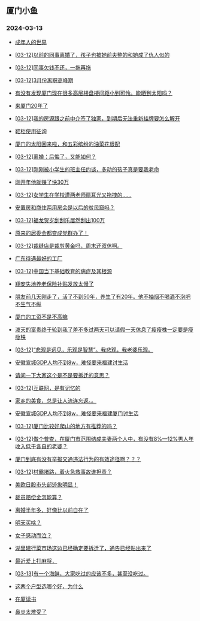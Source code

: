 ## 厦门小鱼 
### 2024-03-13

+ [成年人的世界](http://bbs.xmfish.com/read-htm-tid-18159257.html)

+ [[03-12]以前的同事离婚了，孩子也被她前夫整的和她成了仇人似的](http://bbs.xmfish.com/read-htm-tid-18159433.html)

+ [[03-12]同事欠钱不还，一拖再拖](http://bbs.xmfish.com/read-htm-tid-18159322.html)

+ [[03-12]3月份离职高峰期](http://bbs.xmfish.com/read-htm-tid-18159392.html)

+ [有没有发现厦门现在很多高层楼盘楼间距小到可怜。能晒到太阳吗？](http://bbs.xmfish.com/read-htm-tid-18159308.html)

+ [来厦门20年了](http://bbs.xmfish.com/read-htm-tid-18159225.html)

+ [[03-12]我的房源跟之前中介签了独家，到期后无法重新挂牌要怎么解开](http://bbs.xmfish.com/read-htm-tid-18159329.html)

+ [鞋柜使用征询](http://bbs.xmfish.com/read-htm-tid-18159261.html)

+ [厦门的太阳回来啦，和五彩缤纷的油菜花很配](http://bbs.xmfish.com/read-htm-tid-18159380.html)

+ [[03-12]离婚：后悔了，又能如何？](http://bbs.xmfish.com/read-htm-tid-18159552.html)

+ [[03-12]刚刚被小学生的班主任约谈，多动的孩子真是要我老命](http://bbs.xmfish.com/read-htm-tid-18159538.html)

+ [刚开年他就赚了快30万](http://bbs.xmfish.com/read-htm-tid-18159462.html)

+ [[03-12]女学生在学校遭两老师扇耳光又拖拽的……](http://bbs.xmfish.com/read-htm-tid-18159503.html)

+ [安置房和商住两用房会是以后的贫民窟吗？](http://bbs.xmfish.com/read-htm-tid-18159485.html)

+ [[03-12]福龙贺岁刮刮乐居然刮出100万](http://bbs.xmfish.com/read-htm-tid-18159509.html)

+ [原来的居委会都变成党群办了！](http://bbs.xmfish.com/read-htm-tid-18159390.html)

+ [[03-12]裁缝店是裁剪黄金吗，周末还双休啊。](http://bbs.xmfish.com/read-htm-tid-18159555.html)

+ [广东待遇最好的工厂](http://bbs.xmfish.com/read-htm-tid-18159593.html)

+ [[03-12]中国当下基础教育的病症及其根源](http://bbs.xmfish.com/read-htm-tid-18159430.html)

+ [翔安失地养老保险补贴发放太慢了](http://bbs.xmfish.com/read-htm-tid-18159582.html)

+ [朋友前几天刚走了，活了不到50年，养生了有20年。他不抽烟不喝酒不泡吧不生气不纵](http://bbs.xmfish.com/read-htm-tid-18159746.html)

+ [厦门的工资不是不高嘛](http://bbs.xmfish.com/read-htm-tid-18159715.html)

+ [泼天的富贵终于轮到我了差不多过两天可以请假一天休息了瘦瘦株一定要是瘦瘦株](http://bbs.xmfish.com/read-htm-tid-18159536.html)

+ [[03-12]“悲观是远见，乐观是智慧”。我悲观，我老婆乐观。](http://bbs.xmfish.com/read-htm-tid-18159521.html)

+ [安徽宣城GDP人均不到8w，难怪要来福建讨生活](http://bbs.xmfish.com/read-htm-tid-18159689.html)

+ [请问一下大家这个是不是要拆迁的意思？](http://bbs.xmfish.com/read-htm-tid-18159622.html)

+ [[03-12]互联网，是有记忆的](http://bbs.xmfish.com/read-htm-tid-18159546.html)

+ [家乡的美食，总是让人流连忘返。。](http://bbs.xmfish.com/read-htm-tid-18159748.html)

+ [安徽宣城GDP人均不到8w，难怪要来福建厦门讨生活](http://bbs.xmfish.com/read-htm-tid-18159689.html)

+ [[03-12]厦门比较好爬山的地方有推荐的吗？](http://bbs.xmfish.com/read-htm-tid-18159703.html)

+ [[03-12]做个普查，在厦门市范围结成夫妻两个人中，有没有8%—12%男人年收入低于各自的老婆？](http://bbs.xmfish.com/read-htm-tid-18159692.html)

+ [厦门到底有没有举报交通违法行为的有效途径啊？？？](http://bbs.xmfish.com/read-htm-tid-18159655.html)

+ [[03-12]村霸堵路，着火急救事故谁担责？](http://bbs.xmfish.com/read-htm-tid-18159672.html)

+ [美欧日股市头部迹象明显！](http://bbs.xmfish.com/read-htm-tid-18159618.html)

+ [裁员赔偿金怎能算？](http://bbs.xmfish.com/read-htm-tid-18159656.html)

+ [离婚半年多，好像比以前自在了](http://bbs.xmfish.com/read-htm-tid-18159850.html)

+ [明天买啥？](http://bbs.xmfish.com/read-htm-tid-18159698.html)

+ [女子感动而泣？](http://bbs.xmfish.com/read-htm-tid-18159648.html)

+ [湖里建行菜市场这边已经确定要拆迁了，通告已经贴出来了](http://bbs.xmfish.com/read-htm-tid-18159884.html)

+ [最近爱上打麻将，](http://bbs.xmfish.com/read-htm-tid-18159677.html)

+ [[03-13]有一个海鲜，大家吃过的应该不多，甚至没吃过。](http://bbs.xmfish.com/read-htm-tid-18159876.html)

+ [这两个户型选哪个好，为什么](http://bbs.xmfish.com/read-htm-tid-18159892.html)

+ [在厦读书](http://bbs.xmfish.com/read-htm-tid-18159745.html)

+ [鼻炎太难受了](http://bbs.xmfish.com/read-htm-tid-18159713.html)

